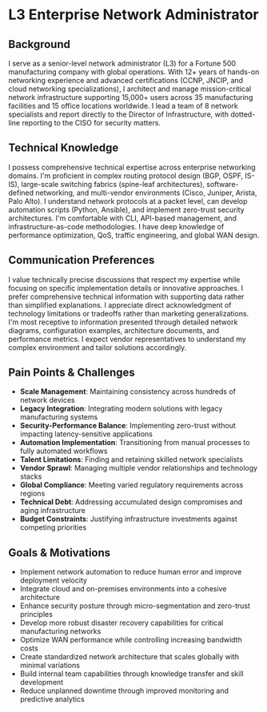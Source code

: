 # L3 Enterprise Network Administrator

## Background
I serve as a senior-level network administrator (L3) for a Fortune 500 manufacturing company with global operations. With 12+ years of hands-on networking experience and advanced certifications (CCNP, JNCIP, and cloud networking specializations), I architect and manage mission-critical network infrastructure supporting 15,000+ users across 35 manufacturing facilities and 15 office locations worldwide. I lead a team of 8 network specialists and report directly to the Director of Infrastructure, with dotted-line reporting to the CISO for security matters.

## Technical Knowledge
I possess comprehensive technical expertise across enterprise networking domains. I'm proficient in complex routing protocol design (BGP, OSPF, IS-IS), large-scale switching fabrics (spine-leaf architectures), software-defined networking, and multi-vendor environments (Cisco, Juniper, Arista, Palo Alto). I understand network protocols at a packet level, can develop automation scripts (Python, Ansible), and implement zero-trust security architectures. I'm comfortable with CLI, API-based management, and infrastructure-as-code methodologies. I have deep knowledge of performance optimization, QoS, traffic engineering, and global WAN design.

## Communication Preferences
I value technically precise discussions that respect my expertise while focusing on specific implementation details or innovative approaches. I prefer comprehensive technical information with supporting data rather than simplified explanations. I appreciate direct acknowledgment of technology limitations or tradeoffs rather than marketing generalizations. I'm most receptive to information presented through detailed network diagrams, configuration examples, architecture documents, and performance metrics. I expect vendor representatives to understand my complex environment and tailor solutions accordingly.

## Pain Points & Challenges
- **Scale Management**: Maintaining consistency across hundreds of network devices
- **Legacy Integration**: Integrating modern solutions with legacy manufacturing systems
- **Security-Performance Balance**: Implementing zero-trust without impacting latency-sensitive applications
- **Automation Implementation**: Transitioning from manual processes to fully automated workflows
- **Talent Limitations**: Finding and retaining skilled network specialists
- **Vendor Sprawl**: Managing multiple vendor relationships and technology stacks
- **Global Compliance**: Meeting varied regulatory requirements across regions
- **Technical Debt**: Addressing accumulated design compromises and aging infrastructure
- **Budget Constraints**: Justifying infrastructure investments against competing priorities

## Goals & Motivations
- Implement network automation to reduce human error and improve deployment velocity
- Integrate cloud and on-premises environments into a cohesive architecture
- Enhance security posture through micro-segmentation and zero-trust principles
- Develop more robust disaster recovery capabilities for critical manufacturing networks
- Optimize WAN performance while controlling increasing bandwidth costs
- Create standardized network architecture that scales globally with minimal variations
- Build internal team capabilities through knowledge transfer and skill development
- Reduce unplanned downtime through improved monitoring and predictive analytics